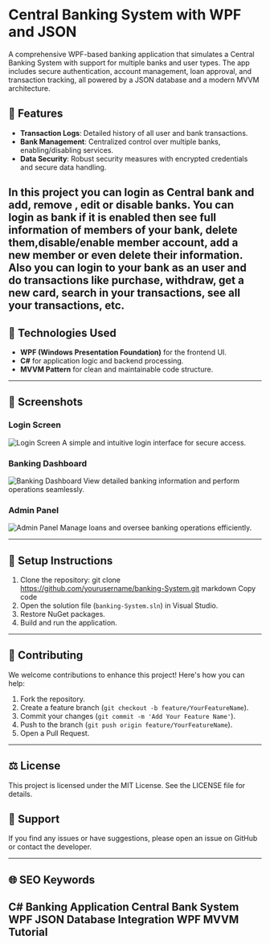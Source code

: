 # Central Banking System with WPF and JSON

A comprehensive WPF-based banking application that simulates a Central Banking System with support for multiple banks and user types. The app includes secure authentication, account management, loan approval, and transaction tracking, all powered by a JSON database and a modern MVVM architecture.

## 🌟 Features

- **Transaction Logs**: Detailed history of all user and bank transactions.
- **Bank Management**: Centralized control over multiple banks, enabling/disabling services.
- **Data Security**: Robust security measures with encrypted credentials and secure data handling.
  
In this project you can login as Central bank and add, remove , edit or disable banks.
You can login as bank if it is enabled then see full information of members of your bank, delete them,disable/enable member account, add a new member or even delete their information.
Also you can login to your bank as an user and do transactions like purchase, withdraw, get a new card, search in your transactions, see all your transactions, etc.
---

## 🚀 Technologies Used

- **WPF (Windows Presentation Foundation)** for the frontend UI.
- **C#** for application logic and backend processing.
- **MVVM Pattern** for clean and maintainable code structure.

---

## 📸 Screenshots

### Login Screen
![Login Screen](screenshots/login_screen.png)
A simple and intuitive login interface for secure access.


### Banking Dashboard
![Banking Dashboard](screenshots/banking_dashboard.png)
View detailed banking information and perform operations seamlessly.


### Admin Panel
![Admin Panel](screenshots/admin_panel.png)
Manage loans and oversee banking operations efficiently.


---
## 🔧 Setup Instructions
1. Clone the repository:
git clone https://github.com/yourusername/banking-System.git
markdown
Copy code
2. Open the solution file (`banking-System.sln`) in Visual Studio.
3. Restore NuGet packages.
4. Build and run the application.
---

## 🤝 Contributing
We welcome contributions to enhance this project! Here's how you can help:
1. Fork the repository.
2. Create a feature branch (`git checkout -b feature/YourFeatureName`).
3. Commit your changes (`git commit -m 'Add Your Feature Name'`).
4. Push to the branch (`git push origin feature/YourFeatureName`).
5. Open a Pull Request.
---

## ⚖️ License
This project is licensed under the MIT License. See the LICENSE file for details.
## 📧 Support
If you find any issues or have suggestions, please open an issue on GitHub or contact the developer.

---
## 🌐 SEO Keywords
C# Banking Application
Central Bank System WPF
JSON Database Integration
WPF MVVM Tutorial
---
